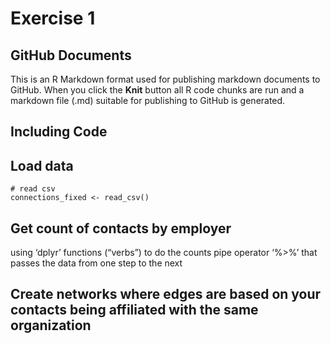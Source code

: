 Exercise 1
================

## GitHub Documents

This is an R Markdown format used for publishing markdown documents to
GitHub. When you click the **Knit** button all R code chunks are run and
a markdown file (.md) suitable for publishing to GitHub is generated.

## Including Code

## Load data

    # read csv
    connections_fixed <- read_csv()

## Get count of contacts by employer

using ‘dplyr’ functions (“verbs”) to do the counts pipe operator ‘%>%’
that passes the data from one step to the next

## Create networks where edges are based on your contacts being affiliated with the same organization
